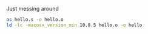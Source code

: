 Just messing around

```bash
as hello.s -o hello.o
ld -lc -macosx_version_min 10.8.5 hello.o -o hello
```
